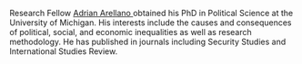 Research Fellow [Adrian Arellano ](https://www.adrianarellano.co/) obtained his PhD in
Political Science at the University of Michigan. His interests include the causes
and consequences of political, social, and economic inequalities as well as
research methodology. He has published in journals including Security Studies
and International Studies Review.
